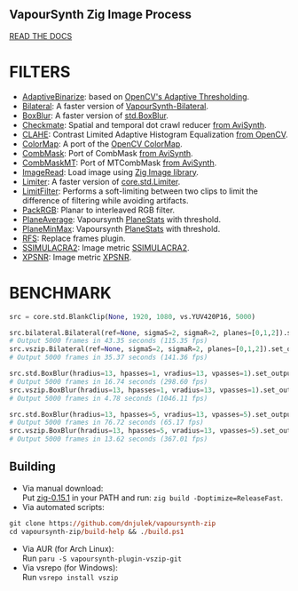 ## VapourSynth Zig Image Process

[READ THE DOCS](https://github.com/dnjulek/vapoursynth-zip/wiki)

# FILTERS
- [AdaptiveBinarize](https://github.com/dnjulek/vapoursynth-zip/wiki/AdaptiveBinarize): based on [OpenCV's Adaptive Thresholding](https://docs.opencv.org/5.x/d7/d4d/tutorial_py_thresholding.html).
- [Bilateral](https://github.com/dnjulek/vapoursynth-zip/wiki/Bilateral): A faster version of [VapourSynth-Bilateral](https://github.com/HomeOfVapourSynthEvolution/VapourSynth-Bilateral).
- [BoxBlur](https://github.com/dnjulek/vapoursynth-zip/wiki/BoxBlur): A faster version of [std.BoxBlur](https://www.vapoursynth.com/doc/functions/video/boxblur.html).
- [Checkmate](https://github.com/dnjulek/vapoursynth-zip/wiki/Checkmate): Spatial and temporal dot crawl reducer [from AviSynth](https://github.com/tp7/checkmate).
- [CLAHE](https://github.com/dnjulek/vapoursynth-zip/wiki/CLAHE): Contrast Limited Adaptive Histogram Equalization [from OpenCV](https://docs.opencv.org/5.x/d5/daf/tutorial_py_histogram_equalization.html).
- [ColorMap](https://github.com/dnjulek/vapoursynth-zip/wiki/ColorMap): A port of the [OpenCV ColorMap](https://docs.opencv.org/5.x/d3/d50/group__imgproc__colormap.html).
- [CombMask](https://github.com/dnjulek/vapoursynth-zip/wiki/CombMask): Port of CombMask [from AviSynth](http://avisynth.nl/index.php/CombMask).
- [CombMaskMT](https://github.com/dnjulek/vapoursynth-zip/wiki/CombMaskMT): Port of MTCombMask [from AviSynth](http://avisynth.nl/index.php/MTCombMask).
- [ImageRead](https://github.com/dnjulek/vapoursynth-zip/wiki/ImageRead): Load image using [Zig Image library](https://github.com/zigimg/zigimg).
- [Limiter](https://github.com/dnjulek/vapoursynth-zip/wiki/Limiter): A faster version of [core.std.Limiter](https://www.vapoursynth.com/doc/functions/video/limiter.html).
- [LimitFilter](https://github.com/dnjulek/vapoursynth-zip/wiki/LimitFilter): Performs a soft-limiting between two clips to limit the difference of filtering while avoiding artifacts.
- [PackRGB](https://github.com/dnjulek/vapoursynth-zip/wiki/PackRGB): Planar to interleaved RGB filter.
- [PlaneAverage](https://github.com/dnjulek/vapoursynth-zip/wiki/PlaneAverage): Vapoursynth [PlaneStats](https://www.vapoursynth.com/doc/functions/video/planestats.html) with threshold.
- [PlaneMinMax](https://github.com/dnjulek/vapoursynth-zip/wiki/PlaneMinMax): Vapoursynth [PlaneStats](https://www.vapoursynth.com/doc/functions/video/planestats.html) with threshold.
- [RFS](https://github.com/dnjulek/vapoursynth-zip/wiki/RFS): Replace frames plugin.
- [SSIMULACRA2](https://github.com/dnjulek/vapoursynth-zip/wiki/SSIMULACRA2): Image metric [SSIMULACRA2](https://github.com/cloudinary/ssimulacra2).
- [XPSNR](https://github.com/dnjulek/vapoursynth-zip/wiki/XPSNR): Image metric [XPSNR](https://github.com/fraunhoferhhi/xpsnr).

# BENCHMARK

```py
src = core.std.BlankClip(None, 1920, 1080, vs.YUV420P16, 5000)

src.bilateral.Bilateral(ref=None, sigmaS=2, sigmaR=2, planes=[0,1,2]).set_output(1) 
# Output 5000 frames in 43.35 seconds (115.35 fps)
src.vszip.Bilateral(ref=None, sigmaS=2, sigmaR=2, planes=[0,1,2]).set_output(2) 
# Output 5000 frames in 35.37 seconds (141.36 fps)

src.std.BoxBlur(hradius=13, hpasses=1, vradius=13, vpasses=1).set_output(3) 
# Output 5000 frames in 16.74 seconds (298.60 fps)
src.vszip.BoxBlur(hradius=13, hpasses=1, vradius=13, vpasses=1).set_output(4) 
# Output 5000 frames in 4.78 seconds (1046.11 fps)

src.std.BoxBlur(hradius=13, hpasses=5, vradius=13, vpasses=5).set_output(5) 
# Output 5000 frames in 76.72 seconds (65.17 fps)
src.vszip.BoxBlur(hradius=13, hpasses=5, vradius=13, vpasses=5).set_output(6) 
# Output 5000 frames in 13.62 seconds (367.01 fps)
```

## Building

- Via manual download:\
Put [zig-0.15.1](https://ziglang.org/download/) in your PATH and run: ``zig build -Doptimize=ReleaseFast``.
- Via automated scripts:
```ps
git clone https://github.com/dnjulek/vapoursynth-zip
cd vapoursynth-zip/build-help && ./build.ps1
```
- Via AUR (for Arch Linux):\
Run ``paru -S vapoursynth-plugin-vszip-git``
- Via vsrepo (for Windows):\
Run ``vsrepo install vszip``
 
